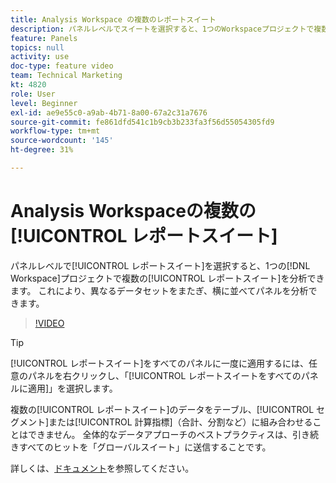 ```yaml
---
title: Analysis Workspace の複数のレポートスイート
description: パネルレベルでスイートを選択すると、1つのWorkspaceプロジェクトで複数のレポートスイートを分析できます。 これにより、異なるデータセットをまたぎ、横に並べてパネルを分析できます。
feature: Panels
topics: null
activity: use
doc-type: feature video
team: Technical Marketing
kt: 4820
role: User
level: Beginner
exl-id: ae9e55c0-a9ab-4b71-8a00-67a2c31a7676
source-git-commit: fe861dfd541c1b9cb3b233fa3f56d55054305fd9
workflow-type: tm+mt
source-wordcount: '145'
ht-degree: 31%

---
```


# Analysis Workspaceの複数の[!UICONTROL レポートスイート]

パネルレベルで[!UICONTROL レポートスイート]を選択すると、1つの[!DNL Workspace]プロジェクトで複数の[!UICONTROL レポートスイート]を分析できます。 これにより、異なるデータセットをまたぎ、横に並べてパネルを分析できます。

>[!VIDEO](https://video.tv.adobe.com/v/32843/?quality=12)

>[!TIP]
>
> [!UICONTROL レポートスイート]をすべてのパネルに一度に適用するには、任意のパネルを右クリックし、「[!UICONTROL レポートスイートをすべてのパネルに適用]」を選択します。

複数の[!UICONTROL レポートスイート]のデータをテーブル、[!UICONTROL セグメント]または[!UICONTROL 計算指標]（合計、分割など）に組み合わせることはできません。 全体的なデータアプローチのベストプラクティスは、引き続きすべてのヒットを「グローバルスイート」に送信することです。

詳しくは、[ドキュメント](https://experienceleague.adobe.com/docs/analytics/analyze/analysis-workspace/build-workspace-project/multiple-report-suites.html?lang=ja)を参照してください。

